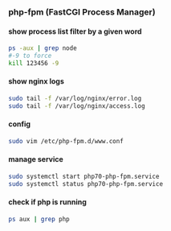 ### php-fpm (FastCGI Process Manager)

#### show process list filter by a given word
```bash
ps -aux | grep node
#-9 to force
kill 123456 -9
```


#### show nginx logs
```bash
sudo tail -f /var/log/nginx/error.log
sudo tail -f /var/log/nginx/access.log
```

#### config
```bash
sudo vim /etc/php-fpm.d/www.conf
```

#### manage service
```bash
sudo systemctl start php70-php-fpm.service
sudo systemctl status php70-php-fpm.service
```
#### check if php is running
```bash
ps aux | grep php
```



